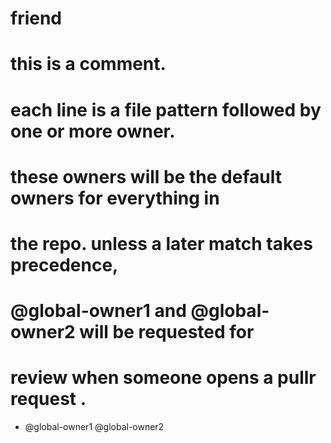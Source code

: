 # friend
# this is a comment.
# each line is a file pattern followed by one or more owner.
# these owners will be the default owners for everything in 
# the repo. unless a later match takes precedence, 
# @global-owner1 and @global-owner2 will be requested for 
# review when someone opens a pullr request .
* @global-owner1 @global-owner2
